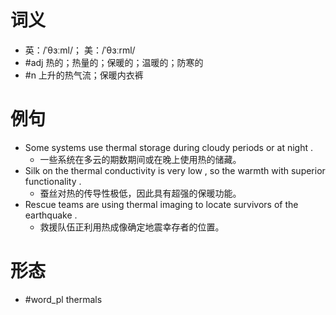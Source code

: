 # 词义
- 英：/ˈθɜːml/； 美：/ˈθɜːrml/
- #adj 热的；热量的；保暖的；温暖的；防寒的
- #n 上升的热气流；保暖内衣裤
# 例句
- Some systems use thermal storage during cloudy periods or at night .
	- 一些系统在多云的期数期间或在晚上使用热的储藏。
- Silk on the thermal conductivity is very low , so the warmth with superior functionality .
	- 蚕丝对热的传导性极低，因此具有超强的保暖功能。
- Rescue teams are using thermal imaging to locate survivors of the earthquake .
	- 救援队伍正利用热成像确定地震幸存者的位置。
# 形态
- #word_pl thermals
